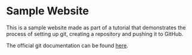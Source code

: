 # Sample Website

This is a sample website made as part of a tutorial that demonstrates the process of setting up git, creating a repository and pushing it to GitHub.

The official git documentation can be found [here](https://github.com/).
